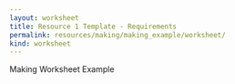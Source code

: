 ```yaml
---
layout: worksheet
title: Resource 1 Template - Requirements
permalink: resources/making/making_example/worksheet/
kind: worksheet
---
```


Making Worksheet Example